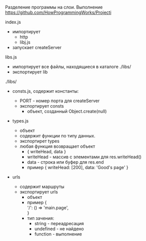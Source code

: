 Разделение программы на слои. Выполнение https://github.com/HowProgrammingWorks/Projecti

index.js  
  - импортирует  
    - http
    - libj.js
  - запускает createServer

libs.js  
  - импортирует все файлы, находящиеся в каталоге ./libs/  
  - экспортирует lib  

./libs/  
  - consts.js, содержит константы:  
    - PORT - номер порта для createServer  
    - экспортирует consts
      - объект, созданный Object.create(null)

  - types.js  
    - объект  
    - содержит функции по типу данных.   
    - экспортирет types    
    - любая функция возвращает объект  
      - { writeHead, data }  
      - writeHead - массив с элементами для res.writeHead()  
      - data - строка или буфер для res.end  
      - пример { writeHead: [200], data: 'Good's page' }  

  - urls  
    - содержит маршруты  
    - экспортирует urls  
      - объект  
      - пример {   
                 '/': () => 'main.page',  
		}  
      - тип зачения:  
        - string - переадресация  
        - undefined - не найдено  
        - function - выполнение   
